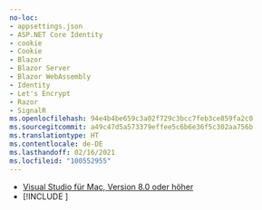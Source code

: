 ```yaml
---
no-loc:
- appsettings.json
- ASP.NET Core Identity
- cookie
- Cookie
- Blazor
- Blazor Server
- Blazor WebAssembly
- Identity
- Let's Encrypt
- Razor
- SignalR
ms.openlocfilehash: 94e4b4be659c3a02f729c3bcc7feb3ce859fa2c0
ms.sourcegitcommit: a49c47d5a573379effee5c6b6e36f5c302aa756b
ms.translationtype: HT
ms.contentlocale: de-DE
ms.lasthandoff: 02/16/2021
ms.locfileid: "100552955"
---
```

* [Visual Studio für Mac, Version 8.0 oder höher](https://visualstudio.microsoft.com/vs/mac/)
* [!INCLUDE [](~/includes/3.0-SDK.md)]
